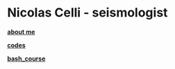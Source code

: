 # Nicolas Celli - seismologist
[**about me**](about.md)

[**codes**](codes.md)

[**bash_course**](bash_course.md)

